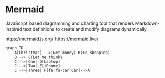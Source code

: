 # Mermaid

JavaScript based diagramming and charting tool that renders Markdown-inspired text definitions to create and modify diagrams dynamically.

https://mermaid.js.org/
https://mermaid.live/

```mermaid
graph TD
    A[Christmas] -->|Get money| B(Go shopping)
    B --> C{Let me think}
    C -->|One| D[Laptop]
    C -->|Two| E[iPhone]
    C -->|Three| F[fa:fa-car Car]-->A
```
